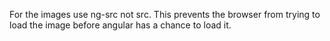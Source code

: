 For the images use ng-src not src. This prevents the browser from trying to load the image before angular has a chance to load it.


